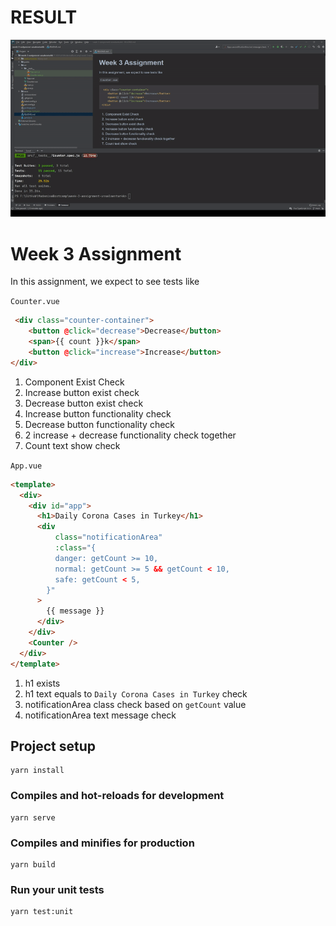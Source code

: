 # RESULT

![RESULT](./public/week-3-assignment.gif)

# Week 3 Assignment

In this assignment, we expect to see tests like

`Counter.vue`
```html
 <div class="counter-container">
    <button @click="decrease">Decrease</button>
    <span>{{ count }}k</span>
    <button @click="increase">Increase</button>
</div>
```

1. Component Exist Check
2. Increase button exist check
3. Decrease button exist check
4. Increase button functionality check
5. Decrease button functionality check
6. 2 increase + decrease functionality check together
7. Count text show check

`App.vue`
```html
<template>
  <div>
    <div id="app">
      <h1>Daily Corona Cases in Turkey</h1>
      <div
          class="notificationArea"
          :class="{
          danger: getCount >= 10,
          normal: getCount >= 5 && getCount < 10,
          safe: getCount < 5,
        }"
      >
        {{ message }}
      </div>
    </div>
    <Counter />
  </div>
</template>
```

1. h1 exists 
2. h1 text equals to `Daily Corona Cases in Turkey` check
3. notificationArea class check based on `getCount` value
4. notificationArea text message check

## Project setup
```
yarn install
```

### Compiles and hot-reloads for development
```
yarn serve
```

### Compiles and minifies for production
```
yarn build
```

### Run your unit tests
```
yarn test:unit
```